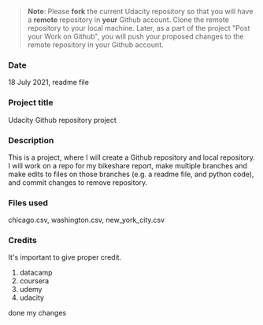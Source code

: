 >**Note**: Please **fork** the current Udacity repository so that you will have a **remote** repository in **your** Github account. Clone the remote repository to your local machine. Later, as a part of the project "Post your Work on Github", you will push your proposed changes to the remote repository in your Github account.

### Date
18 July 2021, readme file

### Project title
Udacity Github repository project

### Description
This is a project, where I will create a Github repository and local repository. I will work on a repo for my bikeshare report, make multiple branches and make edits to files on those branches (e.g. a readme file, and python code), and commit changes to remove repository. 

### Files used
chicago.csv, washington.csv, new_york_city.csv

### Credits
It's important to give proper credit. 
1. datacamp
2. coursera
3. udemy
4. udacity

done my changes
